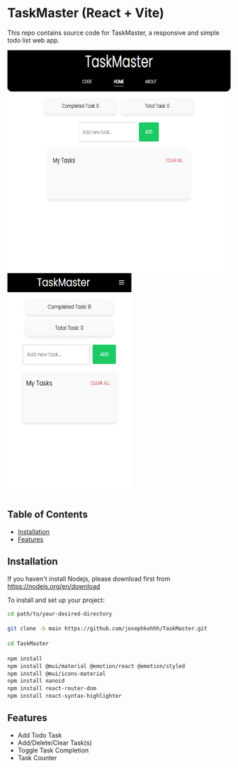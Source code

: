 # TaskMaster (React + Vite)

This repo contains source code for TaskMaster, a responsive and simple todo list web app.

<img src="/src/assets/images/web-ss.PNG" alt="Project Desktop View" title="Desktop View" width="550px" height="500px">

<img src="/src/assets/images/mobile-ss.PNG" alt="Project Mobile View" title="Mobile View" width="280px" height="500px">

## Table of Contents

- [Installation](#installation)
- [Features](#features)

## Installation

If you haven't install Nodejs, please download first from https://nodejs.org/en/download

To install and set up your project:

```bash
cd path/to/your-desired-directory

git clone -b main https://github.com/josephkohhh/TaskMaster.git

cd TaskMaster

npm install
npm install @mui/material @emotion/react @emotion/styled
npm install @mui/icons-material
npm install nanoid
npm install react-router-dom
npm install react-syntax-highlighter

```

## Features

- Add Todo Task
- Add/Delete/Clear Task(s)
- Toggle Task Completion
- Task Counter
